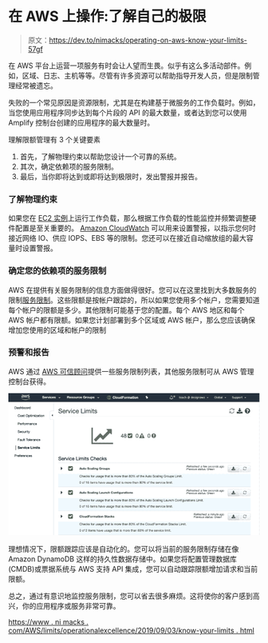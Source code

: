 # 在 AWS 上操作:了解自己的极限

> 原文：<https://dev.to/nimacks/operating-on-aws-know-your-limits-57gf>

在 AWS 平台上运营一项服务有时会让人望而生畏。似乎有这么多活动部件。例如，区域、日志、主机等等。尽管有许多资源可以帮助指导开发人员，但是限制管理经常被遗忘。

失败的一个常见原因是资源限制，尤其是在构建基于微服务的工作负载时。例如，当您使用应用程序同步达到每个片段的 API 的最大数量，或者达到您可以使用 Amplify 控制台创建的应用程序的最大数量时。

理解限额管理有 3 个关键要素

1.  首先，了解物理约束以帮助您设计一个可靠的系统。
2.  其次，确定依赖项的服务限制。
3.  最后，当你即将达到或即将达到极限时，发出警报并报告。

### 了解物理约束

如果您在 [EC2 实例](https://aws.amazon.com/ec2/?nc2=h_m1)上运行工作负载，那么根据工作负载的性能监控并频繁调整硬件配置是至关重要的。 [Amazon CloudWatch](https://aws.amazon.com/cloudwatch/?nc2=h_m1) 可以用来设置警报，以指示您何时接近网络 IO、供应 IOPS、EBS 等的限制。您还可以在接近自动缩放组的最大容量时设置警报。

### 确定您的依赖项的服务限制

AWS 在提供有关服务限制的信息方面做得很好。您可以在这里找到大多数服务的限制[服务限制](https://docs.aws.amazon.com/general/latest/gr/aws_service_limits.html)。这些限额是按帐户跟踪的，所以如果您使用多个帐户，您需要知道每个帐户的限额是多少。其他限制可能基于您的配置。每个 AWS 地区和每个 AWS 帐户都有限额。如果您计划部署到多个区域或 AWS 帐户，那么您应该确保增加您使用的区域和帐户的限制

### 预警和报告

AWS 通过 [AWS 可信顾问](https://aws.amazon.com/premiumsupport/technology/trusted-advisor/)提供一些服务限制列表，其他服务限制可从 AWS 管理控制台获得。

[![drawing](img/ab05c425bedef0e0d9ec28f51d9b6820.png)](https://res.cloudinary.com/practicaldev/image/fetch/s--XGy8Zwy4--/c_limit%2Cf_auto%2Cfl_progressive%2Cq_auto%2Cw_880/https://nimacks.s3-us-west-2.amazonaws.com/img/limits.png)

理想情况下，限额跟踪应该是自动化的。您可以将当前的服务限制存储在像 Amazon DynamoDB 这样的持久性数据存储中。如果您将配置管理数据库(CMDB)或票据系统与 AWS 支持 API 集成，您可以自动跟踪限额增加请求和当前限额。

总之，通过有意识地监控服务限制，您可以省去很多麻烦。这将使你的客户感到高兴，你的应用程序或服务非常可靠。

[https://www . ni macks . com/AWS/limits/operationalexcellence/2019/09/03/know-your-limits . html](https://www.nimacks.com/aws/limits/operationalexcellence/2019/09/03/know-your-limits.html)